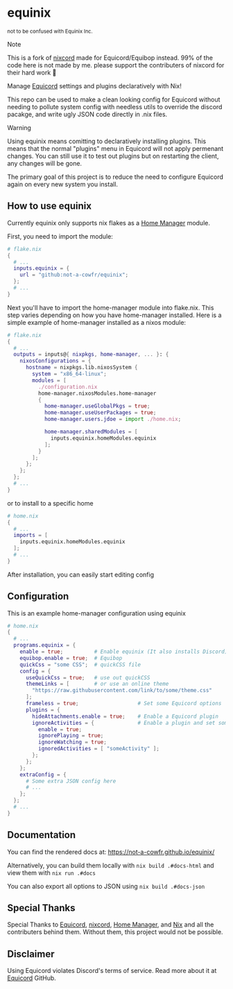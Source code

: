 # equinix

<sup>not to be confused with Equinix Inc.</sup>

> [!NOTE]
> This is a fork of [nixcord] made for Equicord/Equibop instead.
> 99% of the code here is not made by me.
> please support the contributers of nixcord for their hard work 🙂

Manage [Equicord] settings and plugins
declaratively with Nix!

This repo can be used to make a clean looking config for Equicord without needing
to pollute system config with needless utils to override the discord pacakge,
and write ugly JSON code directly in .nix files.

> [!WARNING]
> Using equinix means comitting to declaratively installing plugins. This means
> that the normal "plugins" menu in Equicord will not apply permenant changes.
> You can still use it to test out plugins but on restarting the client, any
> changes will be gone.
>
> The primary goal of this project is to reduce the need to configure Equicord
> again on every new system you install.

## How to use equinix

Currently equinix only supports nix flakes as a [Home Manager] module.

First, you need to import the module:

```nix
# flake.nix
{
  # ...
  inputs.equinix = {
    url = "github:not-a-cowfr/equinix";
  };
  # ...
}
```

Next you'll have to import the home-manager module into flake.nix. This step
varies depending on how you have home-manager installed. Here is a simple
example of home-manager installed as a nixos module:

```nix
# flake.nix
{
  # ...
  outputs = inputs@{ nixpkgs, home-manager, ... }: {
    nixosConfigurations = {
      hostname = nixpkgs.lib.nixosSystem {
        system = "x86_64-linux";
        modules = [
          ./configuration.nix
          home-manager.nixosModules.home-manager
          {
            home-manager.useGlobalPkgs = true;
            home-manager.useUserPackages = true;
            home-manager.users.jdoe = import ./home.nix;

            home-manager.sharedModules = [
              inputs.equinix.homeModules.equinix
            ];
          }
        ];
      };
    };
  };
  # ...
}
```

or to install to a specific home

```nix
# home.nix
{
  # ...
  imports = [
    inputs.equinix.homeModules.equinix
  ];
  # ...
}
```

After installation, you can easily start editing config

## Configuration

This is an example home-manager configuration using equinix

```nix
# home.nix
{
  # ...
  programs.equinix = {
    enable = true;          # Enable equinix (It also installs Discord)
    equibop.enable = true;  # Equibop
    quickCss = "some CSS";  # quickCSS file
    config = {
      useQuickCss = true;   # use out quickCSS
      themeLinks = [        # or use an online theme
        "https://raw.githubusercontent.com/link/to/some/theme.css"
      ];
      frameless = true;                   # Set some Equicord options
      plugins = {
        hideAttachments.enable = true;    # Enable a Equicord plugin
        ignoreActivities = {              # Enable a plugin and set some options
          enable = true;
          ignorePlaying = true;
          ignoreWatching = true;
          ignoredActivities = [ "someActivity" ];
        };
      };
    };
    extraConfig = {
      # Some extra JSON config here
      # ...
    };
  };
  # ...
}
```

## Documentation

You can find the rendered docs at: https://not-a-cowfr.github.io/equinix/

Alternatively, you can build them locally with `nix build .#docs-html` and view
them with `nix run .#docs`

You can also export all options to JSON using `nix build .#docs-json`

## Special Thanks

Special Thanks to [Equicord],
[nixcord],
[Home Manager], and
[Nix](https://nixos.org/) and all the contributers behind them. Without them,
this project would not be possible.

## Disclaimer

Using Equicord violates Discord's terms of service.
Read more about it at [Equicord] GitHub.

[nixcord]: https://github.com/KaylorBen/nixcord
[Equicord]: https://github.com/Equicord/Equicord
[Home Manager]: https://github.com/nix-community/home-manager
